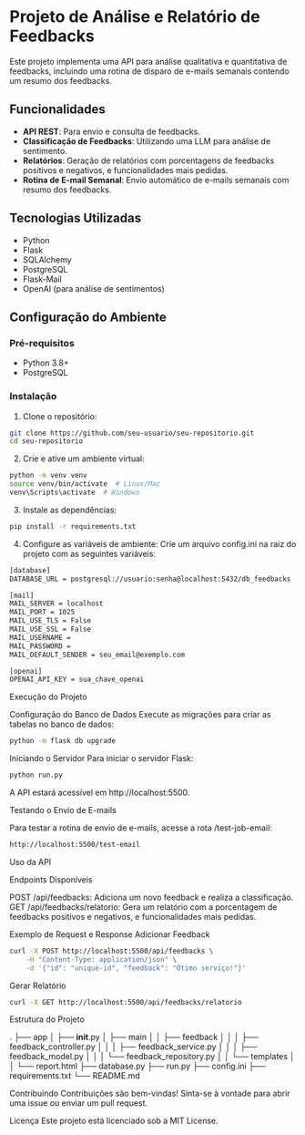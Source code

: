 # Projeto de Análise e Relatório de Feedbacks

Este projeto implementa uma API para análise qualitativa e quantitativa de feedbacks, incluindo uma rotina de disparo de e-mails semanais contendo um resumo dos feedbacks.

## Funcionalidades

- **API REST**: Para envio e consulta de feedbacks.
- **Classificação de Feedbacks**: Utilizando uma LLM para análise de sentimento.
- **Relatórios**: Geração de relatórios com porcentagens de feedbacks positivos e negativos, e funcionalidades mais pedidas.
- **Rotina de E-mail Semanal**: Envio automático de e-mails semanais com resumo dos feedbacks.

## Tecnologias Utilizadas

- Python
- Flask
- SQLAlchemy
- PostgreSQL
- Flask-Mail
- OpenAI (para análise de sentimentos)

## Configuração do Ambiente

### Pré-requisitos

- Python 3.8+
- PostgreSQL

### Instalação

1. Clone o repositório:

```bash
git clone https://github.com/seu-usuario/seu-repositorio.git
cd seu-repositorio
```

2. Crie e ative um ambiente virtual:

```bash
python -m venv venv
source venv/bin/activate  # Linux/Mac
venv\Scripts\activate  # Windows
```

3. Instale as dependências:

```bash
pip install -r requirements.txt
```

4. Configure as variáveis de ambiente:
Crie um arquivo config.ini na raiz do projeto com as seguintes variáveis:

```bash
[database]
DATABASE_URL = postgresql://usuario:senha@localhost:5432/db_feedbacks

[mail]
MAIL_SERVER = localhost
MAIL_PORT = 1025
MAIL_USE_TLS = False
MAIL_USE_SSL = False
MAIL_USERNAME = 
MAIL_PASSWORD = 
MAIL_DEFAULT_SENDER = seu_email@exemplo.com

[openai]
OPENAI_API_KEY = sua_chave_openai
```

Execução do Projeto

Configuração do Banco de Dados
Execute as migrações para criar as tabelas no banco de dados:

```bash
python -m flask db upgrade
```

Iniciando o Servidor
Para iniciar o servidor Flask:

```bash
python run.py
```

A API estará acessível em http://localhost:5500.

Testando o Envio de E-mails

Para testar a rotina de envio de e-mails, acesse a rota /test-job-email:

```bash
http://localhost:5500/test-email
```

Uso da API

Endpoints Disponíveis

POST /api/feedbacks: Adiciona um novo feedback e realiza a classificação.
GET /api/feedbacks/relatorio: Gera um relatório com a porcentagem de feedbacks positivos e negativos, e funcionalidades mais pedidas.

Exemplo de Request e Response
Adicionar Feedback

```bash
curl -X POST http://localhost:5500/api/feedbacks \
    -H "Content-Type: application/json" \
    -d '{"id": "unique-id", "feedback": "Ótimo serviço!"}'
```

Gerar Relatório

```bash
curl -X GET http://localhost:5500/api/feedbacks/relatorio
```

Estrutura do Projeto

.
├── app
│   ├── __init__.py
│   ├── main
│   │   ├── feedback
│   │   │   ├── feedback_controller.py
│   │   │   ├── feedback_service.py
│   │   │   ├── feedback_model.py
│   │   │   └── feedback_repository.py
│   │   └── templates
│   │       └── report.html
├── database.py
├── run.py
├── config.ini
├── requirements.txt
└── README.md

Contribuindo
Contribuições são bem-vindas! Sinta-se à vontade para abrir uma issue ou enviar um pull request.

Licença
Este projeto está licenciado sob a MIT License.

